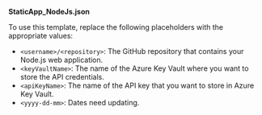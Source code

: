 **StaticApp_NodeJs.json**

To use this template, replace the following placeholders with the appropriate values:

- `<username>/<repository>`: The GitHub repository that contains your Node.js web application.
- `<keyVaultName>`: The name of the Azure Key Vault where you want to store the API credentials.
- `<apiKeyName>`: The name of the API key that you want to store in Azure Key Vault.
- `<yyyy-dd-mm>`: Dates need updating.
